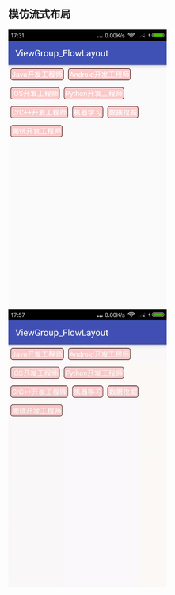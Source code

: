 ## 模仿流式布局
<img src="screenshot/device-2017-09-05-173154.png" width="320" height="560" /><img src="screenshot/demo.gif" width="320" height="560" />
